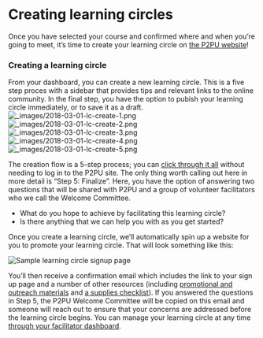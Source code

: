 # Creating learning circles

Once you have selected your course and confirmed where and when you’re going to meet, it’s time to create your learning circle on [the P2PU website](https://learningcircles.p2pu.org/en/studygroup/create/)!

### Creating a learning circle

From your dashboard, you can create a new learning circle. This is a five step proces with a sidebar that provides tips and relevant links to the online community. In the final step, you have the option to pubish your learning circle immediately, or to save it as a draft.![\_images/2018-03-01-lc-create-1.png](https://learning-circles-user-manual.readthedocs.io/en/latest/_images/2018-03-01-lc-create-1.png) ![\_images/2018-03-01-lc-create-2.png](https://learning-circles-user-manual.readthedocs.io/en/latest/_images/2018-03-01-lc-create-2.png) ![\_images/2018-03-01-lc-create-3.png](https://learning-circles-user-manual.readthedocs.io/en/latest/_images/2018-03-01-lc-create-3.png) ![\_images/2018-03-01-lc-create-4.png](https://learning-circles-user-manual.readthedocs.io/en/latest/_images/2018-03-01-lc-create-4.png) ![\_images/2018-03-01-lc-create-5.png](https://learning-circles-user-manual.readthedocs.io/en/latest/_images/2018-03-01-lc-create-5.png)  


The creation flow is a 5-step process; you can [click through it all](https://learningcircles.p2pu.org/en/studygroup/create/) without needing to log in to the P2PU site. The only thing worth calling out here in more detail is “Step 5: Finalize”. Here, you have the option of answering two questions that will be shared with P2PU and a group of volunteer facilitators who we call the Welcome Committee.

* What do you hope to achieve by facilitating this learning circle?
* Is there anything that we can help you with as you get started?

Once you create a learning circle, we’ll automatically spin up a website for you to promote your learning circle. That will look something like this:

![Sample learning circle signup page](https://community.p2pu.org/uploads/default/original/2X/0/03306f129a415ac4f955cb918c5ae665b6b963e3.png)

You’ll then receive a confirmation email which includes the link to your sign up page and a number of other resources \(including [promotional and outreach materials](https://community.p2pu.org/c/learning-circles/promotion-and-outreach) and [a supplies checklist](https://community.p2pu.org/c/learning-circles/creating-a-learning-circle)\). If you answered the questions in Step 5, the P2PU Welcome Committee will be copied on this email and someone will reach out to ensure that your concerns are addressed before the learning circle begins. You can manage your learning circle at any time [through your facilitator dashboard](https://learningcircles.p2pu.org/en/). 

